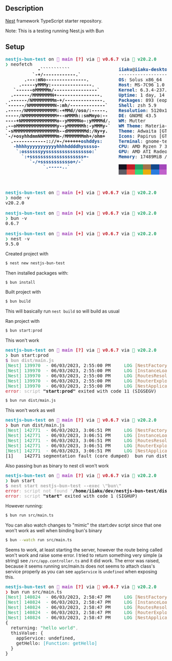 ## Description

[Nest](https://github.com/nestjs/nest) framework TypeScript starter repository.

Note: This is a testing running Nest.js with Bun

## Setup

<pre><span style="color:#2AA1B3"><b>nestjs-bun-test</b></span> on <span style="color:#A347BA"><b> main</b></span> <span style="color:#C01C28"><b>[?]</b></span> via <span style="color:#C01C28"><b>🍞 v0.6.7 </b></span>via <span style="color:#26A269"><b> v20.2.0 </b></span>
<span style="color:#26A269"><b>❯</b></span> neofetch
<b>            -```````````</b>                  <span style="color:#12488B"><b>iiaku</b></span>@<span style="color:#12488B"><b>iiaku-desktop</b></span> 
<b>          `-+/------------.`</b>              ------------------- 
<b>       .---:mNo---------------.</b>           <span style="color:#12488B"><b>OS</b></span>: Solus x86_64 
<b>     .-----yMMMy:---------------.</b>         <span style="color:#12488B"><b>Host</b></span>: MS-7C96 1.0 
<b>   `------oMMMMMm/----------------`</b>       <span style="color:#12488B"><b>Kernel</b></span>: 6.3.4-237.current 
<b>  .------/MMMMMMMN+----------------.</b>      <span style="color:#12488B"><b>Uptime</b></span>: 1 day, 14 hours, 46 mins 
<b> .------/NMMMMMMMMm-+/--------------.</b>     <span style="color:#12488B"><b>Packages</b></span>: 893 (eopkg), 29 (flatpak) 
<b>`------/NMMMMMMMMMN-:mh/-------------`</b>    <span style="color:#12488B"><b>Shell</b></span>: zsh 5.9 
<b>.-----/NMMMMMMMMMMM:-+MMd//oso/:-----.</b>    <span style="color:#12488B"><b>Resolution</b></span>: 5120x1440 
<b>-----/NMMMMMMMMMMMM+--mMMMh::smMmyo:--</b>    <span style="color:#12488B"><b>DE</b></span>: GNOME 43.5 
<b>----+NMMMMMMMMMMMMMo--yMMMMNo-:yMMMMd/.</b>   <span style="color:#12488B"><b>WM</b></span>: Mutter 
<b>.--oMMMMMMMMMMMMMMMy--yMMMMMMh:-yMMMy-`</b>   <span style="color:#12488B"><b>WM Theme</b></span>: Materia-dark 
<b>`-sMMMMMMMMMMMMMMMMh--dMMMMMMMd:/Ny+y.</b>    <span style="color:#12488B"><b>Theme</b></span>: Adwaita [GTK2/3] 
<b>`-/+osyhhdmmNNMMMMMm-/MMMMMMMmh+/ohm+</b>     <span style="color:#12488B"><b>Icons</b></span>: Papirus [GTK2/3] 
<b>  .------------:://+-/++++++</b><span style="color:#12488B"><b>oshddys:</b></span>      <span style="color:#12488B"><b>Terminal</b></span>: gnome-terminal 
<span style="color:#12488B"><b>   -hhhhyyyyyyyyyyyhhhhddddhysssso-</b></span>       <span style="color:#12488B"><b>CPU</b></span>: AMD Ryzen 7 3700X (16) @ 3.600GHz 
<span style="color:#12488B"><b>    `:ossssssyysssssssssssssssso:`</b></span>        <span style="color:#12488B"><b>GPU</b></span>: AMD ATI Radeon RX 6800/6800 XT / 6900 XT 
<span style="color:#12488B"><b>      `:+ssssssssssssssssssss+-</b></span>           <span style="color:#12488B"><b>Memory</b></span>: 17489MiB / 32029MiB 
<span style="color:#12488B"><b>         `-/+ssssssssssso+/-`</b></span>
<span style="color:#12488B"><b>              `.-----..`</b></span>                  <span style="background-color:#171421"><span style="color:#171421">   </span></span><span style="background-color:#C01C28"><span style="color:#C01C28">   </span></span><span style="background-color:#26A269"><span style="color:#26A269">   </span></span><span style="background-color:#A2734C"><span style="color:#A2734C">   </span></span><span style="background-color:#12488B"><span style="color:#12488B">   </span></span><span style="background-color:#A347BA"><span style="color:#A347BA">   </span></span><span style="background-color:#2AA1B3"><span style="color:#2AA1B3">   </span></span><span style="background-color:#D0CFCC"><span style="color:#D0CFCC">   </span></span>
                                          <span style="background-color:#5E5C64"><span style="color:#5E5C64">   </span></span><span style="background-color:#F66151"><span style="color:#F66151">   </span></span><span style="background-color:#33DA7A"><span style="color:#33DA7A">   </span></span><span style="background-color:#E9AD0C"><span style="color:#E9AD0C">   </span></span><span style="background-color:#2A7BDE"><span style="color:#2A7BDE">   </span></span><span style="background-color:#C061CB"><span style="color:#C061CB">   </span></span><span style="background-color:#33C7DE"><span style="color:#33C7DE">   </span></span><span style="background-color:#FFFFFF"><span style="color:#FFFFFF">   </span></span>



<span style="color:#2AA1B3"><b>nestjs-bun-test</b></span> on <span style="color:#A347BA"><b> main</b></span> <span style="color:#C01C28"><b>[+]</b></span> via <span style="color:#C01C28"><b>🍞 v0.6.7 </b></span>via <span style="color:#26A269"><b> v20.2.0 </b></span>
<span style="color:#26A269"><b>❯</b></span> node -v
v20.2.0

<span style="color:#2AA1B3"><b>nestjs-bun-test</b></span> on <span style="color:#A347BA"><b> main</b></span> <span style="color:#C01C28"><b>[+]</b></span> via <span style="color:#C01C28"><b>🍞 v0.6.7 </b></span>via <span style="color:#26A269"><b> v20.2.0 </b></span>
<span style="color:#26A269"><b>❯</b></span> bun -v
0.6.7

<span style="color:#2AA1B3"><b>nestjs-bun-test</b></span> on <span style="color:#A347BA"><b> main</b></span> <span style="color:#C01C28"><b>[+]</b></span> via <span style="color:#C01C28"><b>🍞 v0.6.7 </b></span>via <span style="color:#26A269"><b> v20.2.0 </b></span>
<span style="color:#26A269"><b>❯</b></span> nest -v
9.5.0
</pre>

Created project with

```bash
$ nest new nestjs-bun-test
```

Then installed packages with:

```bash
$ bun install
```

Built project with

```bash
$ bun build
```

This will basically run `nest build` so will build as usual

Ran project with

```bash
$ bun start:prod
```

This won't work

<pre><span style="color:#2AA1B3"><b>nestjs-bun-test</b></span> on <span style="color:#A347BA"><b> main</b></span> <span style="color:#C01C28"><b>[?]</b></span> via <span style="color:#C01C28"><b>🍞 v0.6.7 </b></span>via <span style="color:#26A269"><b> v20.2.0 </b></span>
<span style="color:#26A269"><b>❯</b></span> bun start:prod
<span style="color:#6D2F7C">$</span> <span style="color:#AAAAAA"><b>bun dist/main.js</b></span>
<span style="color:#26A269">[Nest] 139970  - </span>06/03/2023, 2:55:00 PM <span style="color:#26A269">    LOG</span> <span style="color:#A2734C">[NestFactory] </span><span style="color:#26A269">Starting Nest application...</span>
<span style="color:#26A269">[Nest] 139970  - </span>06/03/2023, 2:55:00 PM <span style="color:#26A269">    LOG</span> <span style="color:#A2734C">[InstanceLoader] </span><span style="color:#26A269">AppModule dependencies initialized</span><span style="color:#A2734C"> +9ms</span>
<span style="color:#26A269">[Nest] 139970  - </span>06/03/2023, 2:55:00 PM <span style="color:#26A269">    LOG</span> <span style="color:#A2734C">[RoutesResolver] </span><span style="color:#26A269">AppController {/}:</span><span style="color:#A2734C"> +5ms</span>
<span style="color:#26A269">[Nest] 139970  - </span>06/03/2023, 2:55:00 PM <span style="color:#26A269">    LOG</span> <span style="color:#A2734C">[RouterExplorer] </span><span style="color:#26A269">Mapped {/, GET} route</span><span style="color:#A2734C"> +1ms</span>
<span style="color:#26A269">[Nest] 139970  - </span>06/03/2023, 2:55:00 PM <span style="color:#26A269">    LOG</span> <span style="color:#A2734C">[NestApplication] </span><span style="color:#26A269">Nest application successfully started</span><span style="color:#A2734C"> +2ms</span>
<span style="color:#C01C28">error</span><span style="color:#AAAAAA">: script </span><b>&quot;start:prod&quot;</b> exited with code 11 (SIGSEGV)
</pre>

```bash
$ bun run dist/main.js
```

This won't work as well

<pre><span style="color:#2AA1B3"><b>nestjs-bun-test</b></span> on <span style="color:#A347BA"><b> main</b></span> <span style="color:#C01C28"><b>[?]</b></span> via <span style="color:#C01C28"><b>🍞 v0.6.7 </b></span>via <span style="color:#26A269"><b> v20.2.0 </b></span>
<span style="color:#C01C28"><b>❯</b></span> bun run dist/main.js 
<span style="color:#26A269">[Nest] 142771  - </span>06/03/2023, 3:06:51 PM <span style="color:#26A269">    LOG</span> <span style="color:#A2734C">[NestFactory] </span><span style="color:#26A269">Starting Nest application...</span>
<span style="color:#26A269">[Nest] 142771  - </span>06/03/2023, 3:06:51 PM <span style="color:#26A269">    LOG</span> <span style="color:#A2734C">[InstanceLoader] </span><span style="color:#26A269">AppModule dependencies initialized</span><span style="color:#A2734C"> +8ms</span>
<span style="color:#26A269">[Nest] 142771  - </span>06/03/2023, 3:06:51 PM <span style="color:#26A269">    LOG</span> <span style="color:#A2734C">[RoutesResolver] </span><span style="color:#26A269">AppController {/}:</span><span style="color:#A2734C"> +6ms</span>
<span style="color:#26A269">[Nest] 142771  - </span>06/03/2023, 3:06:51 PM <span style="color:#26A269">    LOG</span> <span style="color:#A2734C">[RouterExplorer] </span><span style="color:#26A269">Mapped {/, GET} route</span><span style="color:#A2734C"> +1ms</span>
<span style="color:#26A269">[Nest] 142771  - </span>06/03/2023, 3:06:51 PM <span style="color:#26A269">    LOG</span> <span style="color:#A2734C">[NestApplication] </span><span style="color:#26A269">Nest application successfully started</span><span style="color:#A2734C"> +2ms</span>
[1]    142771 segmentation fault (core dumped)  bun run dist/main.js</pre>

Also passing bun as binary to nest cli won't work

<pre><span style="color:#2AA1B3"><b>nestjs-bun-test</b></span> on <span style="color:#A347BA"><b> main</b></span> <span style="color:#C01C28"><b>[?]</b></span> via <span style="color:#C01C28"><b>🍞 v0.6.7 </b></span>via <span style="color:#26A269"><b> v20.2.0 </b></span>
<span style="color:#26A269"><b>❯</b></span> bun start
<span style="color:#6D2F7C">$</span> <span style="color:#AAAAAA"><b>nest start nestjs-bun-test --exec \&quot;bun\&quot;</b></span>
<span style="color:#C01C28">error</span><span style="color:#AAAAAA">: script not found &quot;</span><b>/home/iiaku/dev/nestjs-bun-test/dist/main</b>&quot;
<span style="color:#C01C28">error</span><span style="color:#AAAAAA">: script </span><b>&quot;start&quot;</b> exited with code 1 (SIGHUP)
</pre>

However running:

```bash
$ bun run src/main.ts
```

You can also watch changes to "mimic" the start:dev script since that one won't work as well when binding bun's binary

```bash
$ bun --watch run src/main.ts
```

Seems to work, at least starting the server, however the route being called won't work and raise some error. I tried to return something very simple (a string) see `/src/app.controller.ts` and it did work. The error was raised, because it seems running src/main.ts does not seems to attach class's service properly as you can see `appService` is `undefined` when exposing this.

<pre><span style="color:#2AA1B3"><b>nestjs-bun-test</b></span> on <span style="color:#A347BA"><b> main</b></span> <span style="color:#C01C28"><b>[?]</b></span> via <span style="color:#C01C28"><b>🍞 v0.6.7 </b></span>via <span style="color:#26A269"><b> v20.2.0 </b></span>
<span style="color:#C01C28"><b>❯</b></span> bun run src/main.ts
<span style="color:#26A269">[Nest] 140824  - </span>06/03/2023, 2:58:47 PM <span style="color:#26A269">    LOG</span> <span style="color:#A2734C">[NestFactory] </span><span style="color:#26A269">Starting Nest application...</span>
<span style="color:#26A269">[Nest] 140824  - </span>06/03/2023, 2:58:47 PM <span style="color:#26A269">    LOG</span> <span style="color:#A2734C">[InstanceLoader] </span><span style="color:#26A269">AppModule dependencies initialized</span><span style="color:#A2734C"> +9ms</span>
<span style="color:#26A269">[Nest] 140824  - </span>06/03/2023, 2:58:47 PM <span style="color:#26A269">    LOG</span> <span style="color:#A2734C">[RoutesResolver] </span><span style="color:#26A269">AppController {/}:</span><span style="color:#A2734C"> +5ms</span>
<span style="color:#26A269">[Nest] 140824  - </span>06/03/2023, 2:58:47 PM <span style="color:#26A269">    LOG</span> <span style="color:#A2734C">[RouterExplorer] </span><span style="color:#26A269">Mapped {/, GET} route</span><span style="color:#A2734C"> +2ms</span>
<span style="color:#26A269">[Nest] 140824  - </span>06/03/2023, 2:58:47 PM <span style="color:#26A269">    LOG</span> <span style="color:#A2734C">[NestApplication] </span><span style="color:#26A269">Nest application successfully started</span><span style="color:#A2734C"> +1ms</span>
{
  returning: <span style="color:#26A269">&quot;hello world&quot;</span><span style="color:#AAAAAA">,</span>
  thisValue: {
    appService: undefined,
    getHello: <span style="color:#2AA1B3">[Function:</span> <span style="color:#2AA1B3">getHello]</span>
  }
}
</pre>
